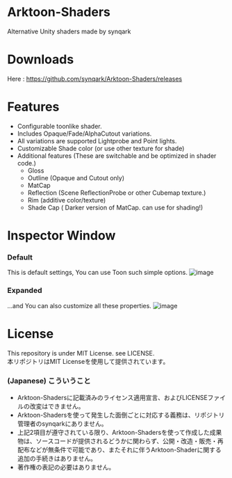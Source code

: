 # Arktoon-Shaders
Alternative Unity shaders made by synqark

# Downloads
Here : https://github.com/synqark/Arktoon-Shaders/releases

# Features
 - Configurable toonlike shader.
 - Includes Opaque/Fade/AlphaCutout variations.
 - All variations are supported Lightprobe and Point lights.
 - Customizable Shade color (or use other texture for shade)
 - Additional features (These are switchable and be optimized in shader code.)
   - Gloss
   - Outline (Opaque and Cutout only)
   - MatCap
   - Reflection (Scene ReflectionProbe or other Cubemap texture.)
   - Rim (additive color/texture)
   - Shade Cap ( Darker version of MatCap. can use for shading!)
   
# Inspector Window

### Default
This is default settings, You can use Toon such simple options.
![image](https://raw.githubusercontent.com/synqark/Arktoon-Shaders/master/Media/default_inspector.png)

### Expanded
...and You can also customize all these properties.
![image](https://raw.githubusercontent.com/synqark/Arktoon-Shaders/master/Media/expanded_inspector.png)

# License
This repository is under MIT License. see LICENSE.  
本リポジトリはMIT Licenseを使用して提供されています。

### (Japanese) こういうこと
 - Arktoon-Shadersに記載済みのライセンス適用宣言、およびLICENSEファイルの改変はできません。
 - Arktoon-Shadersを使って発生した面倒ごとに対応する義務は、リポジトリ管理者のsynqarkにありません。
 - 上記2項目が遵守されている限り、Arktoon-Shadersを使って作成した成果物は、ソースコードが提供されるどうかに関わらず、公開・改造・販売・再配布などが無条件で可能であり、またそれに伴うArktoon-Shaderに関する追加の手続きはありません。
 - 著作権の表記の必要はありません。
